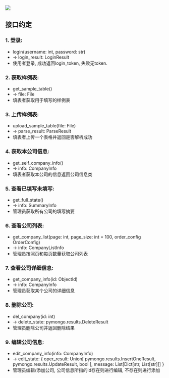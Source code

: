 <img src="out/页面划分/页面划分.png"/>

## 接口约定
### 1. 登录:  

- login(username: int, password: str)
- -> login_result: LoginResult
- 使用者登录, 成功返回login_token, 失败无token.

### 2. 获取样例表:

- get_sample_table()
- -> file: File
- 填表者获取用于填写的样例表

### 3. 上传样例表:

- upload_sample_table(file: File)
- -> parse_result: ParseResult
- 填表者上传一个表格并返回是否解析成功

### 4. 获取本公司信息:

- get_self_company_info()
- -> info: CompanyInfo
- 填表者获取本公司的信息返回公司信息类

### 5.  查看已填写未填写:

- get_full_state()
- -> info: SummaryInfo
- 管理员获取所有公司的填写摘要

### 6.   查看公司列表: 

- get_company_list(page: int, page_size: int = 100, order_config OrderConfig)
- -> info: CompanyListInfo
- 管理员按照页和每页数量获取公司列表

###  7.  查看公司详细信息:

- get_company_info(id: ObjectId)
- -> info: CompanyInfo
- 管理员获取某个公司的详细信息

###   8.   删除公司:

- del_company(id: int)
- -> delete_state: pymongo.results.DeleteResult
- 管理员删除公司并返回删除结果

### 9.    编辑公司信息:

- edit_company_info(info: CompanyInfo)
- -> edit_state: {
        oper_result: Union[
            pymongo.results.InsertOneResult, 
            pymongo.results.UpdateResult,
            bool
        ],
        message: List[Dict[str, List[str]]]
    }
- 管理员编辑/添加公司, 公司信息所指的id存在则进行编辑, 不存在则进行添加
